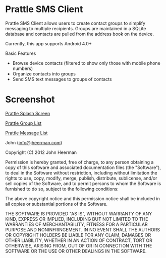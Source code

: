 Prattle SMS Client
=======================

Prattle SMS Client allows users to create contact groups to simplify messaging
to multiple recipients.  Groups are maintained in a SQLite database
and contacts are pulled from the address book on the device.

Currently, this app supports Android 4.0+

Basic Features

  * Browse device contacts (filtered to show only those with mobile phone numbers)
  * Organize contacts into groups 
  * Send SMS text messages to groups of contacts 

Screenshot
=======================
[Prattle Splash Screen](https://github.com/jheerman/Prattle/raw/master/docs/screenshots/device_splash.png)

[Prattle Group List](https://github.com/jheerman/Prattle/raw/master/docs/screenshots/device_groups.png)

[Prattle Message List](https://github.com/jheerman/Prattle/raw/master/docs/screenshots/device_messages.png)

John (info@jheerman.com)

Copyright (C) 2012 John Heerman

Permission is hereby granted, free of charge, to any person obtaining a copy of this software and associated documentation files (the "Software"), to deal in the Software without restriction, including without limitation the rights to use, copy, modify, merge, publish, distribute, sublicense, and/or sell copies of the Software, and to permit persons to whom the Software is furnished to do so, subject to the following conditions:

The above copyright notice and this permission notice shall be included in all copies or substantial portions of the Software.

THE SOFTWARE IS PROVIDED "AS IS", WITHOUT WARRANTY OF ANY KIND, EXPRESS OR IMPLIED, INCLUDING BUT NOT LIMITED TO THE WARRANTIES OF MERCHANTABILITY, FITNESS FOR A PARTICULAR PURPOSE AND NONINFRINGEMENT. IN NO EVENT SHALL THE AUTHORS OR COPYRIGHT HOLDERS BE LIABLE FOR ANY CLAIM, DAMAGES OR OTHER LIABILITY, WHETHER IN AN ACTION OF CONTRACT, TORT OR OTHERWISE, ARISING FROM, OUT OF OR IN CONNECTION WITH THE SOFTWARE OR THE USE OR OTHER DEALINGS IN THE SOFTWARE.
